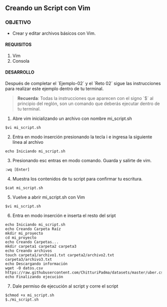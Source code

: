 ## Creando un Script con Vim

### OBJETIVO 
 - Crear y editar archivos básicos con Vim.

#### REQUISITOS 
1. Vim
2. Consola 

#### DESARROLLO

Después de completar el ´Ejemplo-02´ y el ´Reto 02´ sigue las instrucciones para realizar este ejemplo dentro de tu terminal.

> **Recuerda**: Todas la instrucciones que aparecen con el signo ´$´ al principio del reglón, son un comando que deberás ejecutar dentro de tu terminal.  

1. Abre vim inicializando un archivo con nombre mi_script.sh
```
$vi mi_script.sh
```
2. Entra en modo inserción presionando la tecla i e ingresa la siguiente línea al archivo
````
echo Iniciando mi_script.sh
````
3. Presionando esc entras en modo comando. Guarda y salirte de vim.
````
:wq [Enter]
````
4. Muestra los contenidos de tu script para confirmar tu escritura.
```
$cat mi_script.sh
```
5. Vuelve a abrir mi_script.sh con Vim
```
$vi mi_script.sh
```
6. Entra en modo inserción e inserta el resto del sript
```
echo Iniciando mi_script.sh
echo Creando Carpeta Raíz
mkdir mi_proyecto
cd mi_proyecto
echo Creando Carpetas...
mkdir carpeta1 carpeta2 carpeta3
echo Creando archivos
touch carpeta1/archivo1.txt carpeta2/archivo2.txt carpeta3/archivo3.txt
echo Descargando información
wget -O datos.csv https://raw.githubusercontent.com/ChitturiPadma/datasets/master/uber.csv
echo Finalizando ejecución
```
7. Dale permiso de ejecución al script y corre el script
```
$chmod +x mi_script.sh
$./mi_script.sh
```

